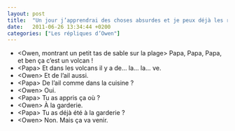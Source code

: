 ```yaml
---
layout: post
title:  "Un jour j’apprendrai des choses absurdes et je peux déjà les réciter"
date:   2011-06-26 13:34:44 +0200
categories: ["Les répliques d’Owen"]
---
```


-   \<Owen, montrant un petit tas de sable sur la plage\> Papa, Papa, Papa, et ben ça c’est un volcan !
-   \<Papa\> Et dans les volcans il y a de… la… la… ve.
-   \<Owen\> Et de l’ail aussi.
-   \<Papa\> De l’ail comme dans la cuisine ?
-   \<Owen\> Oui.
-   \<Papa\> Tu as appris ça où ?
-   \<Owen\> À la garderie.
-   \<Papa\> Tu as déjà été à la garderie ?
-   \<Owen\> Non. Mais ça va venir.

<!--more-->
